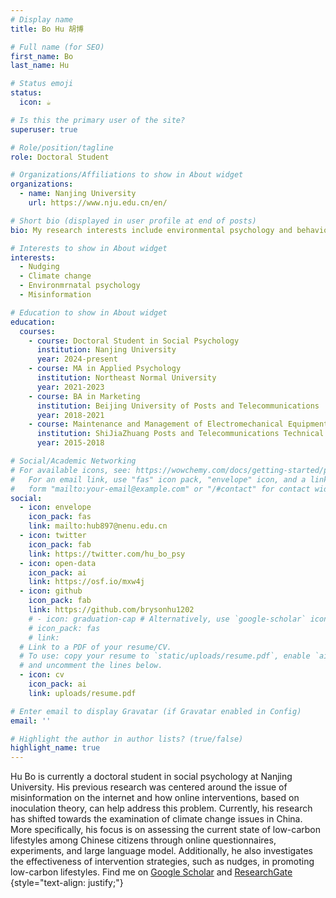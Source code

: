 ```yaml
---
# Display name
title: Bo Hu 胡博

# Full name (for SEO)
first_name: Bo
last_name: Hu

# Status emoji
status:
  icon: ☕️

# Is this the primary user of the site?
superuser: true

# Role/position/tagline
role: Doctoral Student

# Organizations/Affiliations to show in About widget
organizations:
  - name: Nanjing University
    url: https://www.nju.edu.cn/en/

# Short bio (displayed in user profile at end of posts)
bio: My research interests include environmental psychology and behavior intervention.

# Interests to show in About widget
interests:
  - Nudging
  - Climate change
  - Environmrnatal psychology
  - Misinformation

# Education to show in About widget
education:
  courses:
    - course: Doctoral Student in Social Psychology
      institution: Nanjing University
      year: 2024-present
    - course: MA in Applied Psychology
      institution: Northeast Normal University
      year: 2021-2023
    - course: BA in Marketing
      institution: Beijing University of Posts and Telecommunications
      year: 2018-2021
    - course: Maintenance and Management of Electromechanical Equipment
      institution: ShiJiaZhuang Posts and Telecommunications Technical College
      year: 2015-2018

# Social/Academic Networking
# For available icons, see: https://wowchemy.com/docs/getting-started/page-builder/#icons
#   For an email link, use "fas" icon pack, "envelope" icon, and a link in the
#   form "mailto:your-email@example.com" or "/#contact" for contact widget.
social:
  - icon: envelope
    icon_pack: fas
    link: mailto:hub897@nenu.edu.cn
  - icon: twitter
    icon_pack: fab
    link: https://twitter.com/hu_bo_psy
  - icon: open-data
    icon_pack: ai
    link: https://osf.io/mxw4j
  - icon: github
    icon_pack: fab
    link: https://github.com/brysonhu1202
    # - icon: graduation-cap # Alternatively, use `google-scholar` icon from `ai` icon pack
    # icon_pack: fas
    # link:  
  # Link to a PDF of your resume/CV.
  # To use: copy your resume to `static/uploads/resume.pdf`, enable `ai` icons in `params.yaml`,
  # and uncomment the lines below.
  - icon: cv
    icon_pack: ai
    link: uploads/resume.pdf

# Enter email to display Gravatar (if Gravatar enabled in Config)
email: ''

# Highlight the author in author lists? (true/false)
highlight_name: true
---
```

Hu Bo is currently a doctoral student in social psychology at Nanjing University. His previous research was centered around the issue of misinformation on the internet and how online interventions, based on inoculation theory, can help address this problem. Currently, his research has shifted towards the examination of climate change issues in China. More specifically, his focus is on assessing the current state of low-carbon lifestyles among Chinese citizens through online questionnaires, experiments, and large language model. Additionally, he also investigates the effectiveness of intervention strategies, such as nudges, in promoting low-carbon lifestyles. 
Find me on [Google Scholar](https://scholar.google.com/citations?user=mmLH4JIAAAAJ&hl) and [ResearchGate](https://researchgate.net/profile/Bo-Hu-112)
{style="text-align: justify;"}
